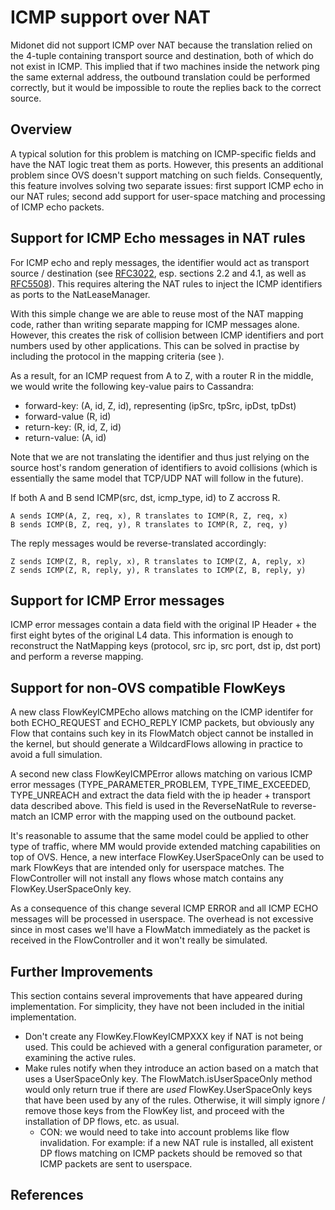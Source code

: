 # ICMP support over NAT

Midonet did not support ICMP over NAT because the translation relied on
the 4-tuple containing transport source and destination, both of which
do not exist in ICMP. This implied that if two machines inside the
network ping the same external address, the outbound translation could
be performed correctly, but it would be impossible to route the replies
back to the correct source.

## Overview

A typical solution for this problem is matching on ICMP-specific fields
and have the NAT logic treat them as ports. However, this presents an
additional problem since OVS doesn't support matching on such fields.
Consequently, this feature involves solving two separate issues: first
support ICMP echo in our NAT rules; second add support for user-space
matching and processing of ICMP echo packets.

## Support for ICMP Echo messages in NAT rules

For ICMP echo and reply messages, the identifier would act as transport
source / destination (see [RFC3022][1], esp. sections 2.2 and 4.1, as
well as [RFC5508][2]). This requires altering the NAT rules to inject
the ICMP identifiers as ports to the NatLeaseManager.

With this simple change we are able to reuse most of the NAT mapping
code, rather than writing separate mapping for ICMP messages alone.
However, this creates the risk of collision between ICMP identifiers and
port numbers used by other applications. This can be solved in practise
by including the protocol in the mapping criteria (see [][3]).

As a result, for an ICMP request from A to Z, with a router R in the
middle, we would write the following key-value pairs to Cassandra:

- forward-key: (A, id, Z, id), representing (ipSrc, tpSrc, ipDst, tpDst)
- forward-value (R, id)
- return-key: (R, id, Z, id)
- return-value: (A, id)

Note that we are not translating the identifier and thus just relying on
the source host's random generation of identifiers to avoid collisions
(which is essentially the same model that TCP/UDP NAT will follow in the
future).

If both A and B send ICMP(src, dst, icmp\_type, id) to Z accross R.

    A sends ICMP(A, Z, req, x), R translates to ICMP(R, Z, req, x)
    B sends ICMP(B, Z, req, y), R translates to ICMP(R, Z, req, y)

The reply messages would be reverse-translated accordingly:

    Z sends ICMP(Z, R, reply, x), R translates to ICMP(Z, A, reply, x)
    Z sends ICMP(Z, R, reply, y), R translates to ICMP(Z, B, reply, y)

## Support for ICMP Error messages

ICMP error messages contain a data field with the original IP Header +
the first eight bytes of the original L4 data. This information is
enough to reconstruct the NatMapping keys (protocol, src ip, src port,
dst ip, dst port) and perform a reverse mapping.

## Support for non-OVS compatible FlowKeys

A new class FlowKeyICMPEcho allows matching on the ICMP identifer for
both ECHO\_REQUEST and ECHO\_REPLY ICMP packets, but obviously any Flow
that contains such key in its FlowMatch object cannot be installed in
the kernel, but should generate a WildcardFlows allowing in practice to
avoid a full simulation.

A second new class FlowKeyICMPError allows matching on various ICMP
error messages (TYPE\_PARAMETER\_PROBLEM, TYPE\_TIME\_EXCEEDED,
TYPE\_UNREACH and extract the data field with the ip header + transport
data described above. This field is used in the ReverseNatRule to
reverse-match an ICMP error with the mapping used on the outbound
packet.

It's reasonable to assume that the same model could be applied to other
type of traffic, where MM would provide extended matching capabilities
on top of OVS. Hence, a new interface FlowKey.UserSpaceOnly can be used
to mark FlowKeys that are intended only for userspace matches. The
FlowController will not install any flows whose match contains any
FlowKey.UserSpaceOnly key.

As a consequence of this change several ICMP ERROR and all ICMP ECHO
messages will be processed in userspace. The overhead is not excessive
since in most cases we'll have a FlowMatch immediately as the packet
is received in the FlowController and it won't really be simulated.

## Further Improvements

This section contains several improvements that have appeared during
implementation. For simplicity, they have not been included in the
initial implementation.

- Don't create any FlowKey.FlowKeyICMPXXX key if NAT is not being used.
  This could be achieved with a general configuration parameter, or
  examining the active rules.
- Make rules notify when they introduce an action based on a match that
  uses a UserSpaceOnly key. The FlowMatch.isUserSpaceOnly method would
  only return true if there are *used* FlowKey.UserSpaceOnly keys that
  have been used by any of the rules. Otherwise, it will simply ignore /
  remove those keys from the FlowKey list, and proceed with the
  installation of DP flows, etc. as usual.
  - CON: we would need to take into account problems like flow
    invalidation. For example: if a new NAT rule is installed, all
    existent DP flows matching on ICMP packets should be removed so that
    ICMP packets are sent to userspace.

## References

[1]: <http://tools.ietf.org/html/rfc3022>
[2]: <http://tools.ietf.org/html/rfc5508#page-6>
[3]: <http://hasenstein.com/linux-ip-nat/diplom/node6.html>

